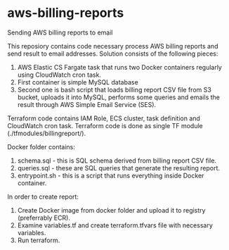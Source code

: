 # aws-billing-reports
Sending AWS billing reports to email

This reposiory contains code necessary process AWS billing reports and send result to email addresses.
Solution consists of the following pieces:
1) AWS Elastic CS Fargate task that runs two Docker containers regularly using CloudWatch cron task.
2) First container is simple MySQL database
3) Second one is bash script that loads billing report CSV file from S3 bucket, uploads it into MySQL, performs some queries and emails the result through AWS Simple Email Service (SES).

Terraform code contains IAM Role, ECS cluster, task definition and CloudWatch cron task. Terraform code is done as single TF module (./tfmodules/billingreport/).

Docker folder contains:
1) schema.sql - this is SQL schema derived from billing report CSV file.
2) queries.sql - these are SQL queries that generate the resulting report.
3) entrypoint.sh - this is a script that runs everything inside Docker container.

In order to create report:
1) Create Docker image from docker folder and upload it to registry (preferrably ECR).
2) Examine variables.tf and create terraform.tfvars file with necessary variables.
3) Run terraform.
